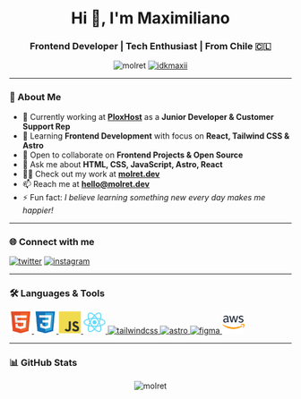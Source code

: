 <h1 align="center">Hi 👋, I'm Maximiliano</h1>
<h3 align="center">Frontend Developer | Tech Enthusiast | From Chile 🇨🇱</h3>

<p align="center">
  <img src="https://komarev.com/ghpvc/?username=molret&label=Profile%20views&color=0e75b6&style=flat" alt="molret" />
  <a href="https://twitter.com/idkmaxii" target="blank"><img src="https://img.shields.io/twitter/follow/idkmaxii?logo=twitter&style=flat-square" alt="idkmaxii" /></a>
</p>

---

### 🚀 About Me  
- 🔭 Currently working at **[PloxHost](https://plox.host/)** as a **Junior Developer & Customer Support Rep**  
- 🌱 Learning **Frontend Development** with focus on **React, Tailwind CSS & Astro**  
- 👯 Open to collaborate on **Frontend Projects & Open Source**  
- 💬 Ask me about **HTML, CSS, JavaScript, Astro, React**  
- 👨‍💻 Check out my work at **[molret.dev](https://molret.dev/)**  
- 📫 Reach me at **hello@molret.dev**  
- ⚡ Fun fact: *I believe learning something new every day makes me happier!*  

---

### 🌐 Connect with me  
<p align="left">
<a href="https://twitter.com/idkmaxii" target="_blank"><img src="https://raw.githubusercontent.com/rahuldkjain/github-profile-readme-generator/master/src/images/icons/Social/twitter.svg" alt="twitter" height="30" width="40" /></a>
<a href="https://instagram.com/idkmaxii" target="_blank"><img src="https://raw.githubusercontent.com/rahuldkjain/github-profile-readme-generator/master/src/images/icons/Social/instagram.svg" alt="instagram" height="30" width="40" /></a>
</p>

---

### 🛠️ Languages & Tools  
<p align="left">
<a href="https://www.w3.org/html/" target="_blank"> <img src="https://raw.githubusercontent.com/devicons/devicon/master/icons/html5/html5-original.svg" alt="html5" width="40" height="40"/> </a>
<a href="https://www.w3schools.com/css/" target="_blank"> <img src="https://raw.githubusercontent.com/devicons/devicon/master/icons/css3/css3-original.svg" alt="css3" width="40" height="40"/> </a>
<a href="https://developer.mozilla.org/en-US/docs/Web/JavaScript" target="_blank"> <img src="https://raw.githubusercontent.com/devicons/devicon/master/icons/javascript/javascript-original.svg" alt="javascript" width="40" height="40"/> </a>
<a href="https://react.dev/" target="_blank"> <img src="https://raw.githubusercontent.com/devicons/devicon/master/icons/react/react-original.svg" alt="react" width="40" height="40"/> </a>
<a href="https://tailwindcss.com/" target="_blank"> <img src="https://www.vectorlogo.zone/logos/tailwindcss/tailwindcss-icon.svg" alt="tailwindcss" width="40" height="40"/> </a>
<a href="https://astro.build/" target="_blank"> <img src="https://raw.githubusercontent.com/withastro/astro/main/assets/brand/logo.svg" alt="astro" width="40" height="40"/> </a>
<a href="https://www.figma.com/" target="_blank"> <img src="https://www.vectorlogo.zone/logos/figma/figma-icon.svg" alt="figma" width="40" height="40"/> </a>
<a href="https://aws.amazon.com" target="_blank"> <img src="https://raw.githubusercontent.com/devicons/devicon/master/icons/amazonwebservices/amazonwebservices-original.svg" alt="aws" width="40" height="40"/> </a>
</p>

---

### 📊 GitHub Stats  
<p align="center">
  <img src="https://github-readme-stats.vercel.app/api/top-langs?username=molret&show_icons=true&locale=en&layout=compact&theme=tokyonight" alt="molret" />
</p>
